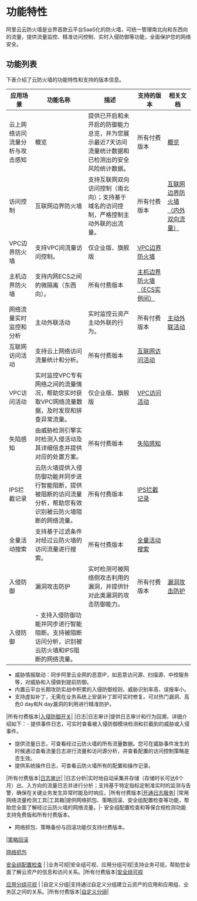 # 功能特性

阿里云云防火墙是业界首款云平台SaaS化的防火墙，可统一管理南北向和东西向的流量，提供流量监控、精准访问控制、实时入侵防御等功能，全面保护您的网络安全。

## 功能列表

下表介绍了云防火墙的功能特性和支持的版本信息。

|应用场景|功能名称|描述|支持的版本|相关文档|
|----|----|--|-----|----|
|云上网络访问流量分析与攻击感知|概览|提供已开启和未开启的防御能力总览，并为您展示最近7天访问流量统计数据和已检测出的安全风险统计数据。|所有付费版本|[概览](/intl.zh-CN/云防火墙控制台概览/概览.md)|
|访问控制|互联网边界防火墙|支持互联网双向访问控制（南北向）；支持基于域名的访问控制，严格控制主动外联的出流量。|所有付费版本|[互联网边界防火墙（内外双向流量）](/intl.zh-CN/访问控制/互联网边界防火墙（内外双向流量）.md)|
|VPC边界防火墙|支持VPC间流量访问控制。|仅企业版、旗舰版|[VPC边界防火墙](/intl.zh-CN/访问控制/VPC边界防火墙.md)|
|主机边界防火墙|支持内网ECS之间的微隔离（东西向）。|所有付费版本|[主机边界防火墙（ECS实例间）](/intl.zh-CN/访问控制/主机边界防火墙（ECS实例间）.md)|
|网络流量实时监控和分析|主动外联活动|实时监控云资产主动外联的行为。|所有付费版本|[主动外联活动](/intl.zh-CN/网络流量分析/主动外联活动.md)|
|互联网访问活动|支持云上网络访问流量统计和分析。|所有付费版本|[互联网访问活动](/intl.zh-CN/网络流量分析/互联网访问活动.md)|
|VPC访问活动|实时监控VPC专有网络之间的流量情况，帮助您实时获取VPC网络流量数据，及时发现和排查异常流量。|仅企业版、旗舰版|[VPC访问活动](/intl.zh-CN/网络流量分析/VPC访问活动.md)|
|失陷感知|由威胁检测引擎实时检测入侵活动及其详细信息并提供对应的处置方案。|所有付费版本|[失陷感知](/intl.zh-CN/网络流量分析/失陷感知.md)|
|IPS拦截记录|云防火墙提供入侵防御功能并同步进行智能阻断，提供被阻断的访问流量分析，帮助您有效识别被云防火墙阻断的网络流量。|所有付费版本|[IPS拦截记录](/intl.zh-CN/网络流量分析/IPS拦截记录.md)|
|全量活动搜索|支持基于过滤条件对经过云防火墙的访问流量进行搜索。|所有付费版本|[全量活动搜索](/intl.zh-CN/网络流量分析/全量活动搜索.md)|
|入侵防御|漏洞攻击防护|实时检测可被网络侧攻击利用的漏洞，并提供针对此类漏洞的攻击防御能力。|所有付费版本|[漏洞攻击防护]()|
|入侵防御|-   支持入侵防御功能并同步进行智能阻断。支持被阻断访问分析，识别被云防火墙和IPS阻断的网络流量。
-   威胁情报联动：同步阿里云全网的恶意IP，如恶意访问源、扫描源、中控服务等，对威胁和入侵做到提前防御。
-   内置云平台长期攻防实战中积累的入侵防御规则，威胁识别率高、误报率小。
-   支持虚拟补丁，无需在业务系统上安装补丁即可实时修复。可对热门漏洞、高危0 day和N day漏洞的利用进行精准防护。

|所有付费版本|[入侵防御开关](/intl.zh-CN/入侵防御/入侵防御开关.md)|
|日志|日志审计|提供日志审计和行为回溯，详细介绍如下：-   提供事件日志，可实时查看被入侵防御模块检测和拦截到的威胁或入侵事件。
-   提供流量日志，可查看经过云防火墙的所有流量数据。您可在威胁事件发生的时候通过查看流量日志进行流量和访问源分析，并查看配置的访问控制策略是否生效。
-   提供系统操作日志，可查看云防火墙所有的配置和操作记录。

|所有付费版本|[日志审计](/intl.zh-CN/日志/日志审计.md)|
|日志分析|实时地自动采集并存储（存储时长可达6个月）出、入方向的流量日志并进行分析；支持基于特定指标定制准实时的监测与告警，确保在关键业务发生异常时能及时响应。|所有付费版本|[开通日志服务](/intl.zh-CN/日志/日志分析/开通日志分析服务.md)|
|常用网络流量检测工具|工具箱|提供网络抓包、策略回滚、安全组配置检查等功能，帮助您全面了解经过云防火墙的网络流量。|-   安全组配置检查和等保合规检测功能支持免费版和所有付费版本。
-   网络抓包、策略备份与回滚功能仅支持付费版本。

|[策略回滚](/intl.zh-CN/工具箱/策略回滚.md)

[网络抓包](/intl.zh-CN/工具箱/网络抓包.md)

[安全组配置检查](/intl.zh-CN/工具箱/安全组配置检查.md) |
|业务可视|安全组可视、应用分组可视|支持业务可视，帮助您全面了解云资产的信息和访问关系。|所有付费版本|[安全组可视]()

[应用分组可视](/intl.zh-CN/业务可视/应用分组可视.md) |
|自定义分组|支持通过自定义分组建立云资产的应用和应用组、业务区之间的关系。|所有付费版本|[自定义分组](/intl.zh-CN/业务可视/自定义分组.md)|

